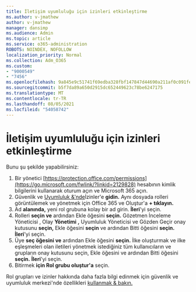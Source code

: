 ```yaml
---
title: İletişim uyumluluğu için izinleri etkinleştirme
ms.author: v-jmathew
author: v-jmathew
manager: dansimp
ms.audience: Admin
ms.topic: article
ms.service: o365-administration
ROBOTS: NOINDEX, NOFOLLOW
localization_priority: Normal
ms.collection: Adm_O365
ms.custom:
- "9000549"
- "7456"
ms.openlocfilehash: 9a845e9c51741f69edba328fbf147847d44690a211af0c091fe29733414f771b
ms.sourcegitcommit: b5f7da89a650d2915dc652449623c78be6247175
ms.translationtype: MT
ms.contentlocale: tr-TR
ms.lasthandoff: 08/05/2021
ms.locfileid: "54058742"
---
```

# <a name="enable-permissions-for-communication-compliance"></a>İletişim uyumluluğu için izinleri etkinleştirme

Bunu şu şekilde yapabilirsiniz:

1. Bir yönetici [https://protection.office.com/permissions](https://go.microsoft.com/fwlink/?linkid=2129828) hesabının kimlik bilgilerini kullanarak oturum açın ve Microsoft 365 açın.
2. Güvenlik ve [Uyumluluk &'nde](https://go.microsoft.com/fwlink/?linkid=2101341)İzinler'e **gidin.** Aynı dosyada rolleri görüntülemek ve yönetmek için Office 365 ve Oluştur'a **\+ tıklayın.**
3. Ad **alanında,** yeni rol grubuna kolay bir ad girin. **İleri**'yi seçin.
4. Rolleri **seçin ve** ardından Ekle öğesini **seçin.** Gözetmen İnceleme Yöneticisi , Olay **Yönetimi**  **,** Uyumluluk Yöneticisi ve Gözden Geçir onay kutusunu **seçin,** Ekle öğesini **seçin** ve ardından Bitti öğesini **seçin.** **İleri**'yi seçin.
5. Üye **seç öğesini ve** ardından Ekle öğesini **seçin.** İlke oluşturmak ve ilke eşleşmeleri olan iletileri yönetmek istediğiniz tüm kullanıcıların ve grupların onay kutusunu seçin, Ekle öğesini ve ardından Bitti öğesini **seçin.** **İleri**'yi seçin.
6. Bitirmek **için Rol grubu oluştur'a** seçin.

Rol grupları ve izinler hakkında daha fazla bilgi edinmek için güvenlik ve uyumluluk merkezi'nde özellikleri [kullanmak & bakın.](https://go.microsoft.com/fwlink/?linkid=2114184)
